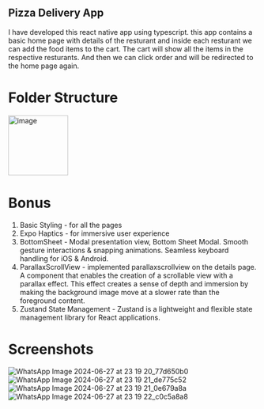 ## Pizza Delivery App
I have developed this react native app using typescript. this app contains a basic home page with details of the resturant and inside each resturant we can add the food items to the cart. The cart will show all the items in the respective resturants. And then we can click order and will be redirected to the home page again.

# Folder Structure 
<img width="121" alt="image" src="https://github.com/LogesS25/Pizza_ReactNative/assets/122730945/af6df007-878d-4335-a17a-39f99e90a777">

# Bonus
1. Basic Styling - for all the pages
2. Expo Haptics - for immersive user experience
3. BottomSheet - Modal presentation view, Bottom Sheet Modal. Smooth gesture interactions & snapping animations. Seamless keyboard handling for iOS & Android.
4. ParallaxScrollView - implemented parallaxscrollview on the details page. A component that enables the creation of a scrollable view with a parallax effect. This effect creates a sense of depth and immersion by making the background image move at a slower rate than the foreground content.
5. Zustand State Management - Zustand is a lightweight and flexible state management library for React applications.

# Screenshots
![WhatsApp Image 2024-06-27 at 23 19 20_77d650b0](https://github.com/LogesS25/Pizza_ReactNative/assets/122730945/2f2b758c-d772-4577-9876-64841107dd3e)
![WhatsApp Image 2024-06-27 at 23 19 21_de775c52](https://github.com/LogesS25/Pizza_ReactNative/assets/122730945/5be49a93-2973-4317-9ca9-f749448c9d96)
![WhatsApp Image 2024-06-27 at 23 19 21_0e679a8a](https://github.com/LogesS25/Pizza_ReactNative/assets/122730945/98a948d0-c231-4388-99dc-c592b921406e)
![WhatsApp Image 2024-06-27 at 23 19 22_c0c5a8a8](https://github.com/LogesS25/Pizza_ReactNative/assets/122730945/3d38179d-ebe1-43fb-a02c-227b44198ee3)





